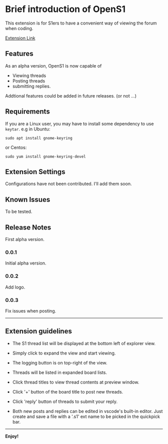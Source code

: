 # Brief introduction of OpenS1
This extension is for S1ers to have a convenient way of viewing the forum when coding.

[Extension Link](https://marketplace.visualstudio.com/items?itemName=nessaj.opens1)

## Features

As an alpha version, OpenS1 is now capable of 
 - Viewing threads 
 - Posting threads 
 - submitting replies.

Addtional features could be added in future releases. (or not ...)


## Requirements

If you are a Linux user, you may have to install some dependency to use `keytar`.
e.g in Ubuntu:
```
sudo apt install gnome-keyring
```
or Centos:
```
sudo yum install gnome-keyring-devel
```


## Extension Settings

Configurations have not been contributed. I'll add them soon.

## Known Issues

To be tested.

## Release Notes

First alpha version.

### 0.0.1

Initial alpha version.

### 0.0.2

Add logo.

### 0.0.3

Fix issues when posting.

---

## Extension guidelines

 - The S1 thread list will be displayed at the bottom left of explorer view. 

 - Simply click to expand the view and start viewing.

 - The logging button is on top-right of the view.

 - Threads will be listed in expanded board lists.

 - Click thread titles to view thread contents at preview window.

 - Click '+' button of the board title to post new threads.

 - Click 'reply' button of threads to submit your reply.

 - Both new posts and replies can be edited in vscode's built-in editor. 
 Just create and save a file with a '.s1' ext name to be picked in the quickpick bar.

----

**Enjoy!**

